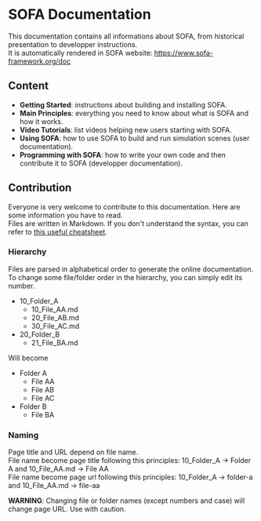 SOFA Documentation
==================

This documentation contains all informations about SOFA, from historical presentation to developper instructions.  
It is automatically rendered in SOFA website: https://www.sofa-framework.org/doc


## Content ##
- **Getting Started**: instructions about building and installing SOFA.
- **Main Principles**: everything you need to know about what is SOFA and how it works.
- **Video Tutorials**: list videos helping new users starting with SOFA.
- **Using SOFA**: how to use SOFA to build and run simulation scenes (user documentation).
- **Programming with SOFA**: how to write your own code and then contribute it to SOFA (developper documentation).


## Contribution ##
Everyone is very welcome to contribute to this documentation. Here are some information you have to read.  
Files are written in Markdown. If you don't understand the syntax, you can refer to [this useful cheatsheet](https://github.com/adam-p/markdown-here/wiki/Markdown-Cheatsheet).

### Hierarchy ###
Files are parsed in alphabetical order to generate the online documentation. To change some file/folder order in the hierarchy, you can simply edit its number.
- 10_Folder_A
  - 10_File_AA.md
  - 20_File_AB.md
  - 30_File_AC.md
- 20_Folder_B
  - 21_File_BA.md

Will become
- Folder A
  - File AA
  - File AB
  - File AC
- Folder B
  - File BA
  
### Naming ###
Page title and URL depend on file name.  
File name become page title following this principles: 10_Folder_A -> Folder A  and  10_File_AA.md -> File AA  
File name become page url following this principles: 10_Folder_A -> folder-a  and  10_File_AA.md -> file-aa  

**WARNING**: Changing file or folder names (except numbers and case) will change page URL. Use with caution.
